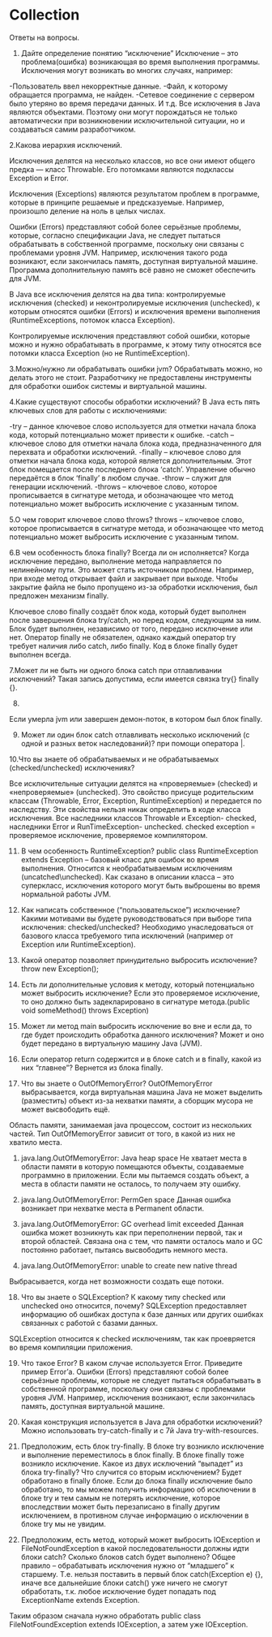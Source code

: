 # Collection
Ответы на вопросы.

1. Дайте определение понятию “исключение”
Исключение – это проблема(ошибка) возникающая во время выполнения программы. Исключения могут возникать во многих случаях, например:

  -Пользователь ввел некорректные данные.
  -Файл, к которому обращается программа, не найден.
  -Сетевое соединение с сервером было утеряно во время передачи данных. И т.д.
Все исключения в Java являются объектами. Поэтому они могут порождаться не только автоматически при возникновении исключительной ситуации, но и создаваться самим разработчиком.

2.Какова иерархия исключений.

Исключения делятся на несколько классов, но все они имеют общего предка — класс Throwable. Его потомками являются подклассы Exception и Error.

Исключения (Exceptions) являются результатом проблем в программе, которые в принципе решаемые и предсказуемые. Например, произошло деление на ноль в целых числах.

Ошибки (Errors) представляют собой более серьёзные проблемы, которые, согласно спецификации Java, не следует пытаться обрабатывать в собственной программе, 
поскольку они связаны с проблемами уровня JVM. Например, исключения такого рода возникают, если закончилась память, доступная виртуальной машине.
Программа дополнительную память всё равно не сможет обеспечить для JVM.

В Java все исключения делятся на два типа: контролируемые исключения (checked) и неконтролируемые исключения (unchecked), 
к которым относятся ошибки (Errors) и исключения времени выполнения (RuntimeExceptions, потомок класса Exception).

Контролируемые исключения представляют собой ошибки, которые можно и нужно обрабатывать в программе, 
к этому типу относятся все потомки класса Exception (но не RuntimeException).

3.Можно/нужно ли обрабатывать ошибки jvm?
Обрабатывать можно, но делать этого не стоит. Разработчику не предоставлены инструменты для обработки ошибок системы и виртуальной машины.

4.Какие существуют способы обработки исключений?
В Java есть пять ключевых слов для работы с исключениями:

  -try – данное ключевое слово используется для отметки начала блока кода, который потенциально может привести к ошибке.
  -catch – ключевое слово для отметки начала блока кода, предназначенного для перехвата и обработки исключений.
  -finally – ключевое слово для отметки начала блока кода, которой является дополнительным. 
      Этот блок помещается после последнего блока ‘catch’. Управление обычно передаётся в блок ‘finally’ в любом случае.
  -throw – служит для генерации исключений.
  -throws – ключевое слово, которое прописывается в сигнатуре метода, и обозначающее что метод потенциально может выбросить исключение с указанным типом.
  
5.О чем говорит ключевое слово throws?
throws – ключевое слово, которое прописывается в сигнатуре метода, и обозначающее что метод потенциально может выбросить исключение с указанным типом.

6.В чем особенность блока finally? Всегда ли он исполняется?
Когда исключение передано, выполнение метода направляется по нелинейному пути. Это может стать источником проблем.
Например, при входе метод открывает файл и закрывает при выходе. Чтобы закрытие файла не было пропущено из-за обработки исключения, был предложен механизм finally.

Ключевое слово finally создаёт блок кода, который будет выполнен после завершения блока try/catch, но перед кодом, следующим за ним.
Блок будет выполнен, независимо от того, передано исключение или нет. Оператор finally не обязателен, однако каждый оператор try требует наличия либо catch, либо finally. 
Код в блоке finally будет выполнен всегда.
  
7.Может ли не быть ни одного блока catch при отлавливании исключений?
Такая запись допустима, если имеется связка try{} finally {}.

8.

Если умерла jvm или завершен демон-поток, в котором был блок finally.

9.  Может ли один блок catch отлавливать несколько исключений (с одной и разных веток наследований)?
при помощи оператора |.

10.Что вы знаете об обрабатываемых и не обрабатываемых (checked/unchecked) исключениях?

Все исключительные ситуации делятся на «проверяемые» (checked) и «непроверяемые» (unchecked).
Это свойство присуще родительским классам (Throwable, Error, Exception, RuntimeException) и передается по наследству. Эти свойства нельзя никак определить 
в коде класса исключения. Все наследники классов Throwable и Exception- checked, наследники Error и RunTimeException- unchecked.
checked exception = проверяемое исключение, проверяемое компилятором.

11. В чем особенность RuntimeException?
public class RuntimeException extends Exception – базовый класс для ошибок во время выполнения. Относится к необрабатываемым исключениям (uncatched\unchecked). 
Как сказано в описании класса – это суперкласс, исключения которого могут быть выброшены во время нормальной работы JVM.

12. Как написать собственное (“пользовательское”) исключение? Какими мотивами вы будете руководствоваться при выборе типа исключения: checked/unchecked?
Необходимо унаследоваться от базового класса требуемого типа исключений (например от Exception или RuntimeException).

13. Какой оператор позволяет принудительно выбросить исключение?
throw new Exception();

14. Есть ли дополнительные условия к методу, который потенциально может выбросить исключение?
Если это проверяемое исключение, то оно должно быть задекларировано в сигнатуре метода.(public void someMethod() throws Exception)

15. Может ли метод main выбросить исключение во вне и если да, то где будет происходить обработка данного исключения?
Может и оно будет передано в виртуальную машину Java (JVM).

16. Если оператор return содержится и в блоке catch и в finally, какой из них “главнее”?
Вернется из блока finally.

17. Что вы знаете о OutOfMemoryError?
OutOfMemoryError выбрасывается, когда виртуальная машина Java не может выделить (разместить) объект из-за нехватки памяти, а сборщик мусора не может высвободить ещё.

Область памяти, занимаемая java процессом, состоит из нескольких частей. Тип OutOfMemoryError зависит от того, в какой из них не хватило места.

1. java.lang.OutOfMemoryError: Java heap space
Не хватает места в области памяти в которую помещаются объекты, создаваемые программно в приложении.
Если мы пытаемся создать объект, а места в области памяти не осталось, то получаем эту ошибку.

2. java.lang.OutOfMemoryError: PermGen space
Данная ошибка возникает при нехватке места в Permanent области.

3. java.lang.OutOfMemoryError: GC overhead limit exceeded
Данная ошибка может возникнуть как при переполнении первой, так и второй областей. Связана она с тем, что памяти осталось мало и GC постоянно работает,
пытаясь высвободить немного места.

4. java.lang.OutOfMemoryError: unable to create new native thread

Выбрасывается, когда нет возможности создать еще потоки.

18. Что вы знаете о SQLException? К какому типу checked или unchecked оно относится, почему?
SQLException предоставляет информацию об ошибках доступа к базе данных или других ошибках связанных с работой с базами данных.

SQLException относится к checked исключениям, так как проевряется во время компиляции приложения.

19. Что такое Error? В каком случае используется Error. Приведите пример Error’а.
Ошибки (Errors) представляют собой более серьёзные проблемы, которые не следует пытаться обрабатывать в собственной программе,
поскольку они связаны с проблемами уровня JVM. Например, исключения возникают, если закончилась память, доступная виртуальной машине.

20. Какая конструкция используется в Java для обработки исключений?
Можно использовать try-catch-finally и c 7й Java try-with-resources.

21. Предположим, есть блок try-finally. В блоке try возникло исключение и выполнение переместилось в блок finally. В блоке finally тоже возникло исключение.
Какое из двух исключений “выпадет” из блока try-finally? Что случится со вторым исключением?
Будет обработано в finally блоке. 
Если до блока finally исключение было обработано, то мы можем получить информацию об исключении в блоке try и тем самым не потерять исключение, 
которое впоследствии может быть перезаписано в finally другим исключением, в противном случае информацию о исключении в блоке try мы не увидим.

22. Предположим, есть метод, который может выбросить IOException и FileNotFoundException в какой последовательности должны идти блоки catch? 
Сколько блоков catch будет выполнено?
Общее правило – обрабатывать исключения нужно от “младшего” к старшему. Т.е. нельзя поставить в первый блок catch(Exception e) {},
иначе все дальнейшие блоки catch() уже ничего не смогут обработать, т.к. любое исключение будет попадать под ExceptionName extends Exception.

Таким образом сначала нужно обработать public class FileNotFoundException extends IOException, а затем уже IOException.
